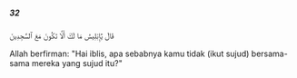 ##### 32

<span class="ayah">قَالَ يَٰٓإِبْلِيسُ مَا لَكَ أَلَّا تَكُونَ مَعَ ٱلسَّٰجِدِينَ</span>

<span class="ayah_translation">Allah berfirman: "Hai iblis, apa sebabnya kamu tidak (ikut sujud) bersama-sama mereka yang sujud itu?"</span>
